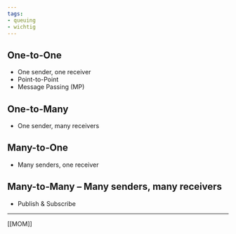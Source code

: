```yaml
---
tags:
- queuing
- wichtig
---
```

## One-to-One
- One sender, one receiver
- Point-to-Point        
- Message Passing (MP)
## One-to-Many
- One sender, many receivers
## Many-to-One
- Many senders, one receiver      
## Many-to-Many – Many senders, many receivers
- Publish & Subscribe

---
[[MOM]]